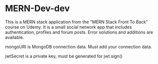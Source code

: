 # MERN-Dev-dev

This is a MERN stack application from the "MERN Stack Front To Back" course on Udemy. It is a small social network app that includes authentication, profiles and forum
posts. Error solutions and additions are available.

mongoURI is MongoDB connection data. Must add your connection data.

jwtSecret is a private key, must be generated for jwt.sign()
